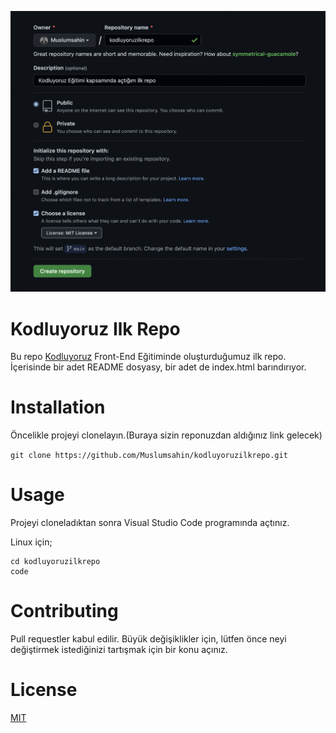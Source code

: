 
![](./img/ilkrepo.png)

# Kodluyoruz Ilk Repo

Bu repo [Kodluyoruz](http://www.kodluyoruz.org/) Front-End Eğitiminde oluşturduğumuz ilk repo. İçerisinde bir adet README dosyasy, bir adet de index.html barındırıyor.

# Installation

Öncelikle projeyi clonelayın.(Buraya sizin reponuzdan aldığınız link gelecek)

` git clone https://github.com/Muslumsahin/kodluyoruzilkrepo.git `

# Usage

Projeyi cloneladıktan sonra Visual Studio Code programında açtınız.

Linux için;

```
cd kodluyoruzilkrepo 
code

```

# Contributing 

Pull requestler kabul edilir. Büyük değişiklikler için, lütfen önce neyi değiştirmek istediğinizi tartışmak için bir konu açınız.

# License

[MIT](https://opensource.org/licenses/MIT)


